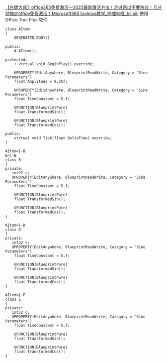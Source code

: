 [【白嫖大典】office365免费激活～2023最新激活方法！走过路过不要放过！几分钟搞定office免费激活！Microsoft365 toolplus教学_哔哩哔哩_bilibili](https://www.bilibili.com/video/BV1mM4y1a7g1/?spm_id_from=333.337.search-card.all.click&vd_source=9d1c0e05a6ea12167d6e82752c7bc22a)
使用 Office Tool Plus 软件


```plantuml
class AItem
{
    GENERATED_BODY()  
  
public:  
    # AItem();  
  
protected:  
    + virtual void BeginPlay() override;  
  
    UPROPERTY(EditAnywhere, BlueprintReadWrite, Category = "Sine Parameters")  
    float Amplitude = 0.25f;  
  
    UPROPERTY(EditAnywhere, BlueprintReadWrite, Category = "Sine Parameters")  
    float TimeConstant = 5.f;  
  
    UFUNCTION(BlueprintPure)  
    float TransformedSin();  
  
    UFUNCTION(BlueprintPure)  
    float TransformedCos();  
  
public:  
    virtual void Tick(float DeltaTime) override;
}

AItem<|-B
E<|-B
class B
{
private:
   int32 c;
   UPROPERTY(EditAnywhere, BlueprintReadWrite, Category = "Sine Parameters")  
    float TimeConstant = 5.f;  
  
    UFUNCTION(BlueprintPure)  
    float TransformedSin();  
  
    UFUNCTION(BlueprintPure)  
    float TransformedCos();  
}

AItem<|-D
class D
{
private:
   int32 c;
   UPROPERTY(EditAnywhere, BlueprintReadWrite, Category = "Sine Parameters")  
    float TimeConstant = 5.f;  
  
    UFUNCTION(BlueprintPure)  
    float TransformedSin();  
  
    UFUNCTION(BlueprintPure)  
    float TransformedCos();  
}

AItem<|-E
class E
{
private:
   int32 c;
   UPROPERTY(EditAnywhere, BlueprintReadWrite, Category = "Sine Parameters")  
    float TimeConstant = 5.f;  
  
    UFUNCTION(BlueprintPure)  
    float TransformedSin();  
  
    UFUNCTION(BlueprintPure)  
    float TransformedCos();  
}



```
